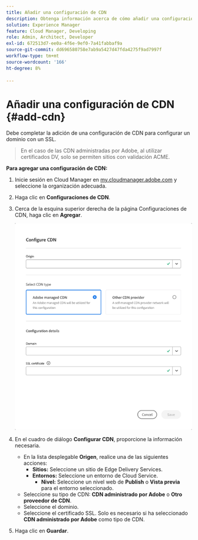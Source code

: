 ```yaml
---
title: Añadir una configuración de CDN
description: Obtenga información acerca de cómo añadir una configuración de CDN para un sitio de Edge Delivery o un entorno de Cloud Manager.
solution: Experience Manager
feature: Cloud Manager, Developing
role: Admin, Architect, Developer
exl-id: 672513d7-ee0a-4f6e-9ef0-7a41fabbaf9a
source-git-commit: dd696580758e7ab9a5427d47fda4275f9ad7997f
workflow-type: tm+mt
source-wordcount: '166'
ht-degree: 8%

---
```


# Añadir una configuración de CDN {#add-cdn}

Debe completar la adición de una configuración de CDN para configurar un dominio con un SSL.

>
>
>En el caso de las CDN administradas por Adobe, al utilizar certificados DV, solo se permiten sitios con validación ACME.

**Para agregar una configuración de CDN:**

1. Inicie sesión en Cloud Manager en [my.cloudmanager.adobe.com](https://my.cloudmanager.adobe.com/) y seleccione la organización adecuada.

1. Haga clic en **Configuraciones de CDN**.

1. Cerca de la esquina superior derecha de la página Configuraciones de CDN, haga clic en **Agregar**.

   ![Cuadro de diálogo Configurar CDN](/help/implementing/cloud-manager/assets/configure-cdn-dialog.png)

1. En el cuadro de diálogo **Configurar CDN**, proporcione la información necesaria.

   * En la lista desplegable **Origen**, realice una de las siguientes acciones:
      * **Sitios:** Seleccione un sitio de Edge Delivery Services.
      * **Entornos:** Seleccione un entorno de Cloud Service.
         * **Nivel:** Seleccione un nivel web de **Publish** o **Vista previa** para el entorno seleccionado.
   * Seleccione su tipo de CDN: **CDN administrado por Adobe** o **Otro proveedor de CDN**.
   * Seleccione el dominio.
   * Seleccione el certificado SSL. Solo es necesario si ha seleccionado **CDN administrado por Adobe** como tipo de CDN.

1. Haga clic en **Guardar**.

